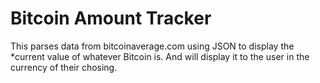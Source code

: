 # Bitcoin Amount Tracker

This parses data from bitcoinaverage.com using JSON to display the 
*current value of whatever Bitcoin is. And will display it to the user in the currency
of their chosing.
